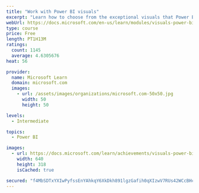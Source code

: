 ```yaml
---
title: "Work with Power BI visuals"
excerpt: "Learn how to choose from the exceptional visuals that Power BI makes available to you. Formatting visuals will direct the user’s attention to exactly where you want it, while helping to make the visual easier to read and interpret. You will also learn about how to use key performance indicators (KPIs)."
webUrl: https://docs.microsoft.com/en-us/learn/modules/visuals-power-bi/
type: course
price: Free
length: PT1H13M
ratings:
  count: 1145
  average: 4.6305676
heat: 56

provider:
  name: Microsoft Learn
  domain: microsoft.com
  images:
    - url: /assets/images/organizations/microsoft.com-50x50.jpg
      width: 50
      height: 50

levels:
  - Intermediate

topics:
  - Power BI

images:
  - url: https://docs.microsoft.com/learn/achievements/visuals-power-bi-social.png
    width: 640
    height: 318
    isCached: true

secured: "f4MbSDTxYXIwPyfssEnYAhkqY6XkDkh891lgzGafih0qXIzwV7RUs42WCcBHc/pHrCW/2iepQV3J8AAOh6mmPpGiUvBAC4LbPH+YW0i6a2oAe4Y+d2W2or7ivkaO/NzQikPXMVWdBZuXunPx33+i/HvFVV81NOEScVsQ4ZtqumfdXX7ZiFxrqveXnwY06bat1R+MNNugrOlsND4bIul6D9PFXK+3LuS8VAmCDg2kARl5U0YnnEO+AT/35kL8B0PAqWESyUNtR2vigRfgrHQtl0AUDcIFqFVZ2hpDQFgx2laRfy+5qWCzB72HGEf61vbUwo6bbUY5gJea0AUHG1D+CIxDmOjD8Us/RAmdWwrYOgQaR0Eb2Oty9T/97ra5JRcQVW8LtYgzu10hAQtxrw+GmgqaE9/6eYLkhV0w8sTNClQ=;mxom+TrajafTeA1YuMnaeg=="
---
```


